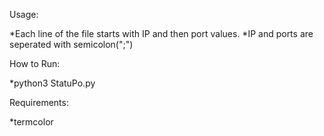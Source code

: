 Usage:

*Each line of the file starts with IP and then port values.
*IP and ports are seperated with semicolon(";")

How to Run:

*python3 StatuPo.py <name-of-the-ip-port-file>

Requirements:

*termcolor
